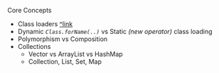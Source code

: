 Core Concepts
- Class loaders [^link](http://www.ibm.com/developerworks/library/j-dyn0429/)
- Dynamic *`Class.forName(..)`* vs Static *(new operator)* class loading
- Polymorphism vs Composition
- Collections
  - Vector vs ArrayList vs HashMap
  - Collection, List, Set, Map
